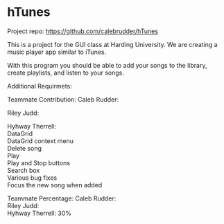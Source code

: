 # hTunes 
 Project repo: https://github.com/calebrudder/hTunes
 
This is a project for the GUI class at Harding University. We are creating a music player app similar to iTunes.

With this program you should be able to add your songs to the library, create playlists, and listen to your songs.

Additional Requirmets: 

Teammate Contribution: 
  Caleb Rudder: 
  
  
  Riley Judd: 
  
  
  Hyhway Therrell: <br />
    DataGrid <br />
    DataGrid context menu <br />
       Delete song <br />
       Play <br />
    Play and Stop buttons <br />
    Search box <br />
    Various bug fixes <br />
    Focus the new song when added <br />

Teammate Percentage: 
 Caleb Rudder:  
 Riley Judd:  
 Hyhway Therrell: 30% 
